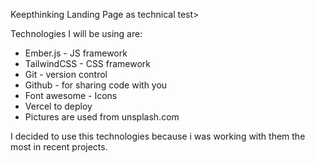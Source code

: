 Keepthinking Landing Page as technical test>

Technologies I will be using are:

- Ember.js - JS framework
- TailwindCSS - CSS framework
- Git - version control
- Github - for sharing code with you
- Font awesome - Icons
- Vercel to deploy
- Pictures are used from unsplash.com

I decided to use this technologies because i was working with them the most in recent projects.


